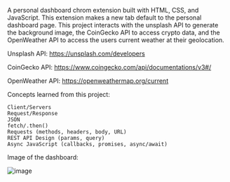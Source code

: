 A personal dashboard chrom extension built with HTML, CSS, and JavaScript. This extension makes a new tab default to the personal dashboard page. This project interacts with the unsplash API to generate the background image,
the CoinGecko API to access crypto data, and the OpenWeather API to access the users current weather at their geolocation.

Unsplash API: https://unsplash.com/developers

CoinGecko API: https://www.coingecko.com/api/documentations/v3#/

OpenWeather API: https://openweathermap.org/current

Concepts learned from this project:

    Client/Servers
    Request/Response
    JSON
    fetch/.then()
    Requests (methods, headers, body, URL)
    REST API Design (params, query)
    Async JavaScript (callbacks, promises, async/await)

Image of the dashboard:

![image](https://github.com/NickGayda/Frontend-Career-Path/assets/54640052/ce6816ca-a870-4275-b9be-88386083044b)
